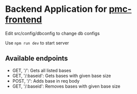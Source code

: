 # Backend Application for [pmc-frontend](https://github.com/m-pranav-r/pmc-frontend/)

Edit src/config/dbconfig to change db configs

Use `npm run dev` to start server

## Available endpoints

- GET, '/': Gets all listed bases
- GET, '/:baseid': Gets bases with given base size
- POST, '/': Adds base in req body
- GET, '/:baseid': Removes bases with given base size